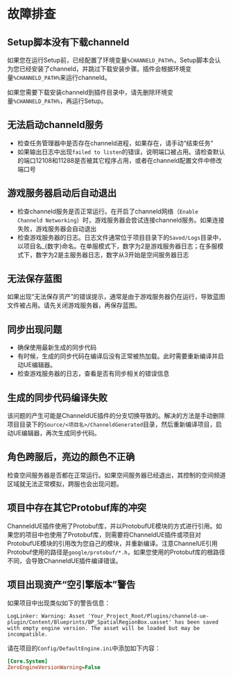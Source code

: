 # 故障排查
## Setup脚本没有下载channeld
如果您在运行Setup前，已经配置了环境变量`%CHANNELD_PATH%`，Setup脚本会认为您已经安装了channeld，并跳过下载安装步骤。插件会根据环境变量`%CHANNELD_PATH%`来运行channeld。

如果您需要下载安装channeld到插件目录中，请先删除环境变量`%CHANNELD_PATH%`，再运行Setup。

## 无法启动channeld服务
- 检查任务管理器中是否存在channeld进程，如果存在，请手动“结束任务”
- 如果输出日志中出现`failed to listen`的错误，说明端口被占用。请检查默认的端口12108和11288是否被其它程序占用，或者在channeld配置文件中修改端口号

## 游戏服务器启动后自动退出
- 检查channeld服务是否正常运行。在开启了channeld网络（`Enable Channeld Networking`）时，游戏服务器会尝试连接channeld服务。如果连接失败，游戏服务器会自动退出
- 检查游戏服务器的日志。日志文件通常位于项目目录下的`Saved/Logs`目录中，以项目名_{数字}命名。在单服模式下，数字为2是游戏服务器日志；在多服模式下，数字为2是主服务器日志，数字从3开始是空间服务器日志

## 无法保存蓝图
如果出现“无法保存资产”的错误提示，通常是由于游戏服务器仍在运行，导致蓝图文件被占用。请先关闭游戏服务器，再保存蓝图。

## 同步出现问题
- 确保使用最新生成的同步代码
- 有时候，生成的同步代码在编译后没有正常被热加载。此时需要重新编译并启动UE编辑器。
- 检查游戏服务器的日志，查看是否有同步相关的错误信息

## 生成的同步代码编译失败
该问题的产生可能是ChanneldUE插件的分支切换导致的。解决的方法是手动删除项目目录下的`Source/<项目名>/ChanneldGenerated`目录，然后重新编译项目，启动UE编辑器，再次生成同步代码。

## 角色跨服后，亮边的颜色不正确
检查空间服务器是否都在正常运行。如果空间服务器已经退出，其控制的空间频道区域就无法正常模拟，跨服也会出现问题。

## 项目中存在其它Protobuf库的冲突
ChanneldUE插件使用了Protobuf库，并以ProtobufUE模块的方式进行引用。如果您的项目中也使用了Protobuf库，则需要将ChanneldUE插件或项目对ProtobufUE模块的引用改为您自己的模块，并重新编译。注意ChannelUE引用Protobuf使用的路径是`google/protobuf/*.h`，如果您使用的Protobuf库的根路径不同，会导致ChanneldUE插件编译错误。

## 项目出现资产“空引擎版本”警告
如果项目中出现类似如下的警告信息：
```log
LogLinker: Warning: Asset 'Your_Project_Root/Plugins/channeld-ue-plugin/Content/Blueprints/BP_SpatialRegionBox.uasset' has been saved with empty engine version. The asset will be loaded but may be incompatible.
```
请在项目的`Config/DefaultEngine.ini`中添加如下内容：
```ini
[Core.System]
ZeroEngineVersionWarning=False
```